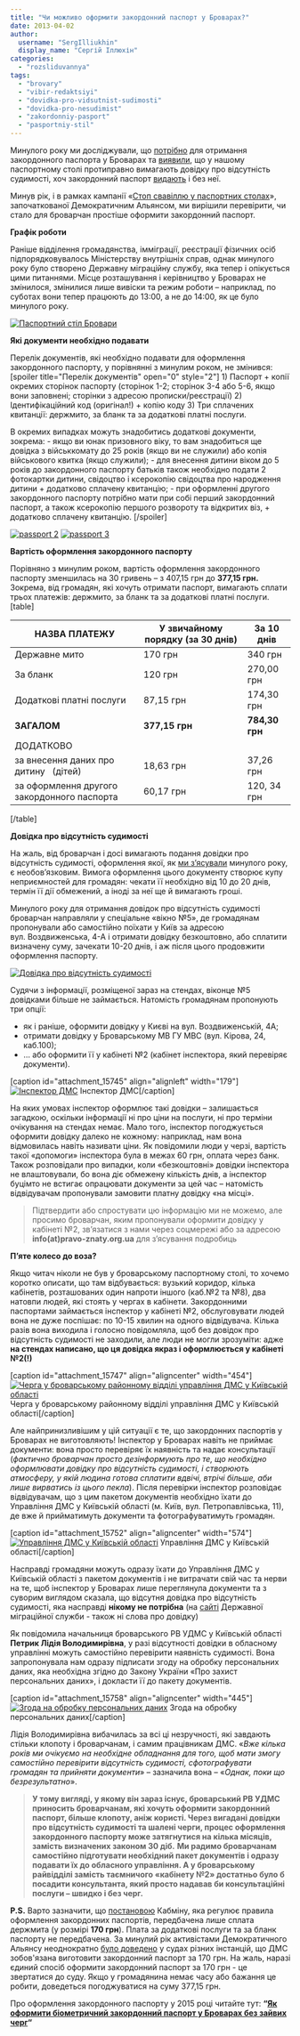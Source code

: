 ```yaml
---
title: "Чи можливо оформити закордонний паспорт у Броварах?"
date: 2013-04-02
author: 
  username: "SergIlliukhin"
  display_name: "Сергій Іллюхін"
categories: 
  - "rozsliduvannya"
tags: 
  - "brovary"
  - "vibir-redaktsiyi"
  - "dovidka-pro-vidsutnist-sudimosti"
  - "dovidka-pro-nesudimist"
  - "zakordonniy-pasport"
  - "pasportniy-stil"
---
```


Минулого року ми досліджували, що [потрібно](https://mpz.brovary.org/zakordonny-pasport-brovary-instrukciya/) для отримання закордонного паспорта у Броварах та [виявили](https://mpz.brovary.org/dovidka-pro-vidsutnist-sudimosti-mif-chi-realnist/), що у нашому паспортному столі протиправно вимагають довідку про відсутність судимості, хоч закордонний паспорт [видають](https://mpz.brovary.org/byurokratichni-pereponi-podolano-zakordonniy-pasport-otrimano/) і без неї.

Минув рік, і в рамках кампанії «[Стоп свавіллю у паспортних столах](https://www.facebook.com/STOPsvavilly)», започаткованої Демократичним Альянсом, ми вирішили перевірити, чи стало для броварчан простіше оформити закордонний паспорт.

**Графік роботи**

Раніше відділення громадянства, імміграції, реєстрації фізичних осіб підпорядковувалось Міністерству внутрішніх справ, однак минулого року було створено Державну міграційну службу, яка тепер і опікується цими питаннями. Місце розташування і керівництво у Броварах не змінилося, змінилися лише вивіски та режим роботи – наприклад, по суботах вони тепер працюють до 13:00, а не до 14:00, як це було минулого року.

[![Паспортний стіл Бровари](https://mpz.brovary.org/wp-content/uploads/2013/03/paspStil.jpg)](https://mpz.brovary.org/wp-content/uploads/2013/03/paspStil.jpg)

**Які документи необхідно подавати**

Перелік документів, які необхідно подавати для оформлення закордонного паспорту, у порівнянні з минулим роком, не змінився: \[spoiler title="Перелік документів" open="0" style="2"\] 1) Паспорт + копії окремих сторінок паспорту (сторінок 1-2; сторінок 3-4 або 5-6, якщо вони заповнені; сторінки з адресою прописки/реєстрації) 2) Ідентифікаційний код (оригінал!) + копію коду 3) Три сплачених квитанції: держмито, за бланк та за додаткові платні послуги.

В окремих випадках можуть знадобитись додаткові документи, зокрема: - якщо ви юнак призовного віку, то вам знадобиться ще довідка з військкомату до 25 років (якщо ви не служили) або копія військового квитка (якщо служили); - для внесення дитини віком до 5 років до закордонного паспорту батьків також необхідно подати 2 фотокартки дитини, свідоцтво і ксерокопію свідоцтва про народження дитини + додатково сплачену квитанцію; - при оформленні другого закордонного паспорту потрібно мати при собі перший закордонний паспорт, а також ксерокопію першого розвороту та відкритих віз, + додатково сплачену квитанцію. \[/spoiler\]

[![passport 2](https://mpz.brovary.org/wp-content/uploads/2013/03/paspStil2.jpg)](https://mpz.brovary.org/wp-content/uploads/2013/03/paspStil2.jpg) [![passport 3](https://mpz.brovary.org/wp-content/uploads/2013/03/paspStil3.jpg)](https://mpz.brovary.org/wp-content/uploads/2013/03/paspStil3.jpg)

**Вартість оформлення закордонного паспорту**

Порівняно з минулим роком, вартість оформлення закордонного паспорту зменшилась на 30 гривень – з 407,15 грн до **377,15 грн.** Зокрема, від громадян, які хочуть отримати паспорт, вимагають сплати трьох платежів: держмито, за бланк та за додаткові платні послуги. \[table\]

| **НАЗВА ПЛАТЕЖУ** |   **У звичайному порядку (за 30 днів)**   |   **За 10 днів**   |
| --- | --- | --- |
| Державне мито |   170 грн   |   340 грн   |
| За бланк |   120 грн   |   270,00 грн   |
| Додаткові платні послуги |   87,15 грн   |   174,30 грн   |
| **ЗАГАЛОМ** |   **377,15 грн**   |   **784,30 грн**   |
| ДОДАТКОВО |  |  |
| за внесення даних про дитину   (дітей) |   18,63 грн   |   37,26 грн   |
| за оформлення другого   закордонного паспорта |   60,17 грн   |   120, 34 грн   |

\[/table\]

**Довідка про відсутність судимості**

На жаль, від броварчан і досі вимагають подання довідки про відсутність судимості, оформлення якої, як [ми з’ясували](https://mpz.brovary.org/dovidka-pro-vidsutnist-sudimosti-mif-chi-realnist/) минулого року, є необов’язковим. Вимога оформлення цього документу створює купу неприємностей для громадян: чекати її необхідно від 10 до 20 днів, термін її дії обмежений, а іноді за неї ще й вимагають гроші.

Минулого року для отримання довідок про відсутність судимості броварчан направляли у спеціальне «вікно №5», де громадянам пропонували або самостійно поїхати у Київ за адресою вул. Воздвиженська, 4-А і отримати довідку безкоштовно, або сплатити визначену суму, зачекати 10-20 днів, і аж після цього продовжити оформлення паспорту.

[![Довідка про відсутність судимості](https://mpz.brovary.org/wp-content/uploads/2013/03/paspDovidka.jpg)](https://mpz.brovary.org/wp-content/uploads/2013/03/paspDovidka.jpg)

Судячи з інформації, розміщеної зараз на стендах, віконце №5 довідками більше не займається. Натомість громадянам пропонують три опції:

- як і раніше, оформити довідку у Києві на вул. Воздвиженській, 4А;
- отримати довідку у Броварському МВ ГУ МВС (вул. Кірова, 24, каб.100);
- … або оформити її у кабінеті №2 (кабінет інспектора, який перевіряє документи).

\[caption id="attachment\_15745" align="alignleft" width="179"\][![Інспектор ДМС](https://mpz.brovary.org/wp-content/uploads/2013/03/insp.jpg "Інспектор ДМС")](https://mpz.brovary.org/wp-content/uploads/2013/03/insp.jpg) Інспектор ДМС\[/caption\]

На яких умовах інспектор оформлює такі довідки – залишається загадкою, оскільки інформації ні про ціни на послуги, ні про терміни очікування на стендах немає. Мало того, інспектор погоджується оформити довідку далеко не кожному: наприклад, нам вона відмовилась навіть називати ціни. Як повідомили люди у черзі, вартість такої «допомоги» інспектора була в межах 60 грн, оплата через банк. Також розповідали про випадки, коли «безкоштовні» довідки інспектора не влаштовували, бо вона діє обмежену кількість днів, а інспектор буцімто не встигає опрацювати документи за цей час – натомість відвідувачам пропонували замовити платну довідку «на місці».

> Підтвердити або спростувати цю інформацію ми не можемо, але просимо броварчан, яким пропонували оформити довідку у кабінеті №2, зв’язатися з нами через соцмережі або за адресою **info(at)pravo-znaty.org.ua** для з’ясування подробиць

**П’яте колесо до воза?**

Якщо читач ніколи не був у броварському паспортному столі, то хочемо коротко описати, що там відбувається: вузький коридор, кілька кабінетів, розташованих один напроти іншого (каб.№2 та №8), два натовпи людей, які стоять у чергах в кабінети. Закордонними паспортами займається інспектор у кабінеті №2, обслуговувати людей вона не дуже поспішає: по 10-15 хвилин на одного відвідувача. Кілька разів вона виходила і голосно повідомляла, щоб без довідок про відсутність судимості не заходили, але люди не могли зрозуміти: адже **на стендах написано, що ця довідка якраз і оформлюється у кабінеті №2(!)**

\[caption id="attachment\_15747" align="aligncenter" width="454"\][![Черга у броварському районному відділі управління ДМС у Київській області](https://mpz.brovary.org/wp-content/uploads/2013/03/paspStilCherga.jpg "Черга у броварському районному відділі управління ДМС у Київській області")](https://mpz.brovary.org/wp-content/uploads/2013/03/paspStilCherga.jpg) Черга у броварському районному відділі управління ДМС у Київській області\[/caption\]

Але найпринизливішим у цій ситуації є те, що закордонних паспортів у Броварах не виготовляють! Інспектор у Броварах навіть не приймає документи: вона просто перевіряє їх наявність та надає консультації (_фактично броварчан просто дезінформують про те, що необхідно оформлювати довідку про відсутність судимості, і створюють атмосферу, у якій людина готова сплатити вдвічі, втрічі більше, аби лише вирватись із цього пекла_). Після перевірки інспектор розповідає відвідувачам, що з цим пакетом документів необхідно їхати до Управління ДМС у Київській області (м. Київ, вул. Петропавлівська, 11), де вже й прийматимуть документи та фотографуватимуть громадян.

\[caption id="attachment\_15752" align="aligncenter" width="574"\][![Управління ДМС у Київській області](https://mpz.brovary.org/wp-content/uploads/2013/03/DMS.png)](https://mpz.brovary.org/wp-content/uploads/2013/03/DMS.png) Управління ДМС у Київській області\[/caption\]

Насправді громадяни можуть одразу їхати до Управління ДМС у Київській області з пакетом документів і не витрачати свій час та нерви на те, щоб інспектор у Броварах лише переглянула документи та з суворим виглядом сказала, що відсутня довідка про відсутність судимості, яка насправді **нікому не потрібна** (на [сайті](http://dmsu.gov.ua/posluhy/dokumenti-dlya-vijizdu-za-kordon/710-vydacha-pasporta-hromadianyna-ukrainy-dlia-vyizdu-za-kordon) Державної міграційної служби - також ні слова про довідку)

Як повідомила начальниця броварського РВ УДМС у Київській області **Петрик Лідія Володимирівна**, у разі відсутності довідки в обласному управлінні можуть самостійно перевірити наявність судимості. Вона запропонувала нам одразу підписати згоду на обробку персональних даних, яка необхідна згідно до Закону України «Про захист персональних даних», і докласти її до пакету документів.

\[caption id="attachment\_15758" align="aligncenter" width="445"\][![Згода на обробку персональних даних](https://mpz.brovary.org/wp-content/uploads/2013/03/zgoda.jpg "Згода на обробку персональних даних")](https://mpz.brovary.org/wp-content/uploads/2013/03/zgoda.jpg) Згода на обробку персональних даних\[/caption\]

Лідія Володимирівна вибачилась за всі ці незручності, які завдають стільки клопоту і броварчанам, і самим працівникам ДМС. «_Вже кілька років ми очікуємо на необхідне обладнання для того, щоб мати змогу самостійно перевірити відсутність судимості, сфотографувати громадян та прийняти документи_» – зазначила вона – «_Однак, поки що безрезультатно_».

> **У тому вигляді, у якому він зараз існує, броварський РВ УДМС приносить броварчанам, які хочуть оформити закордонний паспорт, більше клопоту, аніж користі. Через вигадані довідки про відсутність судимості та шалені черги, процес оформлення закордонного паспорту може затягнутися на кілька місяців, замість визначених законом 30 діб.** **Ми радимо броварчанам самостійно підготувати необхідний пакет документів і одразу подавати їх до обласного управління. А у броварському райвідділі замість таємничого «кабінету №2» достатньо було б посадити консультанта, який просто надавав би консультаційні послуги – швидко і без черг.**

**P.S.** Варто зазначити, що [постановою](http://zakon4.rada.gov.ua/laws/show/231-95-%D0%BF) Кабміну, яка регулює правила оформлення закордонних паспортів, передбачена лише сплата держмита (у розмірі **170 грн**). Плата за додаткові послуги та за бланк паспорту не передбачена. За минулий рік активістами Демократичного Альянсу неоднократно [було доведено](http://dem-alliance.org/news/sud-zakord-pasport-170.html) у судах різних інстанцій, що ДМС зобов'язана виготовити закордонний паспорт за 170 грн. На жаль, наразі єдиний спосіб оформити закордонний паспорт за 170 грн - це звертатися до суду. Якщо у громадянина немає часу або бажання це робити, доведеться погоджуватися на суму 377,15 грн.

Про оформлення закордонного паспорту у 2015 році читайте тут: **“[Як оформити біометричний закордонний паспорт у Броварах без зайвих черг](https://mpz.brovary.org/yak-oformyty-biometrychnyj-zakordonnyj-pasport-u-brovarah-bez-zajvyh-cherg/)“**
